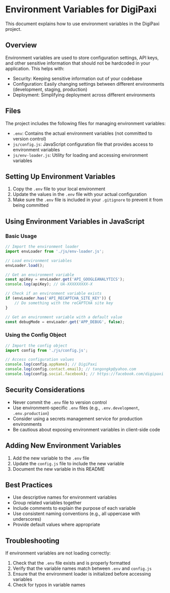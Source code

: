 # Environment Variables for DigiPaxi

This document explains how to use environment variables in the DigiPaxi project.

## Overview

Environment variables are used to store configuration settings, API keys, and other sensitive information that should not be hardcoded in your application. This helps with:

- Security: Keeping sensitive information out of your codebase
- Configuration: Easily changing settings between different environments (development, staging, production)
- Deployment: Simplifying deployment across different environments

## Files

The project includes the following files for managing environment variables:

- `.env`: Contains the actual environment variables (not committed to version control)
- `js/config.js`: JavaScript configuration file that provides access to environment variables
- `js/env-loader.js`: Utility for loading and accessing environment variables

## Setting Up Environment Variables

1. Copy the `.env` file to your local environment
2. Update the values in the `.env` file with your actual configuration
3. Make sure the `.env` file is included in your `.gitignore` to prevent it from being committed

## Using Environment Variables in JavaScript

### Basic Usage

```javascript
// Import the environment loader
import envLoader from './js/env-loader.js';

// Load environment variables
envLoader.load();

// Get an environment variable
const apiKey = envLoader.get('API_GOOGLEANALYTICS');
console.log(apiKey); // UA-XXXXXXXXX-X

// Check if an environment variable exists
if (envLoader.has('API_RECAPTCHA_SITE_KEY')) {
    // Do something with the reCAPTCHA site key
}

// Get an environment variable with a default value
const debugMode = envLoader.get('APP_DEBUG', false);
```

### Using the Config Object

```javascript
// Import the config object
import config from './js/config.js';

// Access configuration values
console.log(config.appName); // DigiPaxi
console.log(config.contact.email); // tangongkp@yahoo.com
console.log(config.social.facebook); // https://facebook.com/digipaxi
```

## Security Considerations

- Never commit the `.env` file to version control
- Use environment-specific `.env` files (e.g., `.env.development`, `.env.production`)
- Consider using a secrets management service for production environments
- Be cautious about exposing environment variables in client-side code

## Adding New Environment Variables

1. Add the new variable to the `.env` file
2. Update the `config.js` file to include the new variable
3. Document the new variable in this README

## Best Practices

- Use descriptive names for environment variables
- Group related variables together
- Include comments to explain the purpose of each variable
- Use consistent naming conventions (e.g., all uppercase with underscores)
- Provide default values where appropriate

## Troubleshooting

If environment variables are not loading correctly:

1. Check that the `.env` file exists and is properly formatted
2. Verify that the variable names match between `.env` and `config.js`
3. Ensure that the environment loader is initialized before accessing variables
4. Check for typos in variable names 